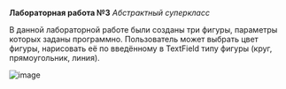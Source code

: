 **Лабораторная работа №3**
_Абстрактный суперкласс_

В данной лабораторной работе были созданы три фигуры, параметры которых заданы программно. Пользователь может выбрать цвет фигуры, нарисовать её по введённому в TextField типу фигуры (круг, прямоугольник, линия).  

![image](https://github.com/user-attachments/assets/33ec7b21-dd3a-440a-9c60-8dd82998d0d4)
